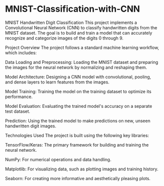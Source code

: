 # MNIST-Classification-with-CNN
MNIST Handwritten Digit Classification
This project implements a Convolutional Neural Network (CNN) to classify handwritten digits from the MNIST dataset. The goal is to build and train a model that can accurately recognize and categorize images of the digits 0 through 9.

Project Overview
The project follows a standard machine learning workflow, which includes:

Data Loading and Preprocessing: Loading the MNIST dataset and preparing the images for the neural network by normalizing and reshaping them.

Model Architecture: Designing a CNN model with convolutional, pooling, and dense layers to learn features from the images.

Model Training: Training the model on the training dataset to optimize its performance.

Model Evaluation: Evaluating the trained model's accuracy on a separate test dataset.

Prediction: Using the trained model to make predictions on new, unseen handwritten digit images.

Technologies Used
The project is built using the following key libraries:

TensorFlow/Keras: The primary framework for building and training the neural network.

NumPy: For numerical operations and data handling.

Matplotlib: For visualizing data, such as plotting images and training history.

Seaborn: For creating more informative and aesthetically pleasing plots.
